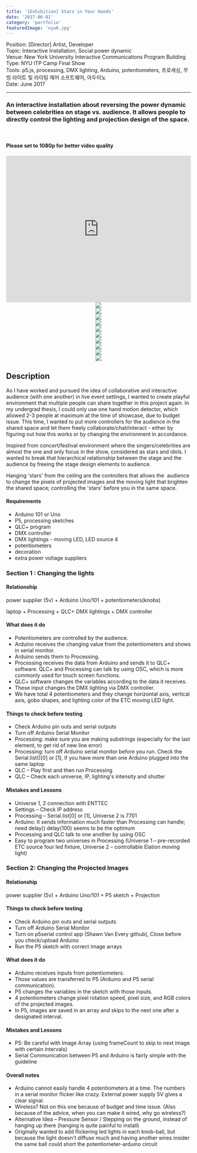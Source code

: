 ```yaml
---
title: '[Exhibition] Stars in Your Hands'
date: '2017-06-01'
category: 'portfolio'
featuredImage: 'nyu6.jpg'
---
```

<div class="intro">
Position: [Director] Artist, Developer <br />
Topic: Interactive Installation, Social power dynamic <br />
Venue: New York University Interactive Communications Program Building <br />
Type: NYU ITP Camp Final Show <br />
Tools: p5.js, processing, DMX lighting, Arduino, potentiometers, 프로세싱, 무빙 라이트 및 라이팅 제어 소프트웨어, 아두이노<br />
Date: June 2017
</div>

<hr />

<h3>An interactive installation about reversing the power dynamic between celebrities on stage vs. audience. It allows people to directly control the lighting and projection design of the space.</h3>
<br />

#### Please set to 1080p for better video quality

<iframe width="100%" height="400" src="https://www.youtube.com/embed/ASxuVJJzKDY" frameborder="0" allow="accelerometer; autoplay; clipboard-write; encrypted-media; gyroscope; picture-in-picture" allowfullscreen></iframe>

<figure style="display: block; margin: 0 auto; text-align: center">
<img src="./nyu7.jpg">
<figcaption></figcaption>
</figure>

<figure style="display: block; margin: 0 auto; text-align: center">
<img src="./nyu8.jpg">
<figcaption></figcaption>
</figure>
<figure style="display: block; margin: 0 auto; text-align: center">
<img src="./nyu12.jpg">
<figcaption></figcaption>
</figure>

<figure style="display: block; margin: 0 auto; text-align: center">
<img src="./nyu10.jpg">
<figcaption></figcaption>
</figure>

<figure style="display: block; margin: 0 auto; text-align: center">
<img src="./nyu2.jpg">
<figcaption></figcaption>
</figure>

<figure style="display: block; margin: 0 auto; text-align: center">
<img src="./nyu4.jpg">
<figcaption></figcaption>
</figure>

<figure style="display: block; margin: 0 auto; text-align: center">
<img src="./nyu5.jpg">
<figcaption></figcaption>
</figure>

<figure style="display: block; margin: 0 auto; text-align: center">
<img src="./nyu11.jpg">
<figcaption></figcaption>
</figure>

<figure style="display: block; margin: 0 auto; text-align: center">
<img src="./nyu9.jpg">
<figcaption></figcaption>
</figure>

<figure style="display: block; margin: 0 auto; text-align: center">
<img src="./nyu6.jpg">
<figcaption></figcaption>
</figure>




## Description

As I have worked and pursued the idea of collaborative and interactive audience (with one another) in live event settings, I wanted to create playful environment that multiple people can share together in this project again. In my undergrad thesis, I could only use one hand motion detector, which allowed 2-3 people at maximum at the time of showcase, due to budget issue. This time, I wanted to put more controllers for the audience in the shared space and let them freely collaborate/chat/interact - either by figuring out how this works or by changing the environment in accordance.

Inspired from concert/festival environment where the singers/celebrities are almost the one and only focus in the show, considered as stars and idols. I wanted to break that hierarchical relationship between the stage and the audience by freeing the stage design elements to audience.

Hanging 'stars' from the ceiling are the controllers that allows the  audience to change the pixels of projected images and the moving light that brighten the shared space; controlling the 'stars' before you in the same space.



#### Requirements

- Arduino 101 or Uno
- P5, processing sketches
- QLC+ program
- DMX controller
- DMX lightings - moving LED, LED source 4
- potentiometers
- decoration
- extra power voltage suppliers

### Section 1 : Changing the lights

#### Relationship

power supplier (5v) + Arduino Uno/101 + potentiometers(knobs) 

laptop + Processing + QLC+ DMX lightings + DMX controller

#### What does it do

- Potentiometers are controlled by the audience.
- Arduino receives the changing value from the potentiometers and shows in serial monitor.
- Arduino sends them to Processing.
- Processing receives the data from Arduino and sends it to QLC+ software. QLC+ and Processing can talk by using OSC, which is more commonly used for touch screen functions.
- QLC+ software changes the variables according to the data it receives.
- These input changes the DMX lighting via DMX controller.
- We have total 4 potentiometers and they change horizontal axis, vertical axis, gobo shapes, and lighting color of the ETC moving LED light.

#### Things to check before testing
- Check Arduino pin outs and serial outputs
- Turn off Arduino Serial Monitor
- Processing: make sure you are making substrings (especially for the last element, to get rid of new line error)
- Processing: turn off Arduino serial monitor before you run. Check the Serial.list()[0] or [1], if you have more than one Arduino plugged into the same laptop
- QLC – Play first and then run Processing
- QLC – Check each universe, IP, lighting's intensity and shutter

#### Mistakes and Lessons

- Universe 1, 2 connection with ENTTEC
- Settings – Check IP address
- Processing – Serial.list[0] or [1], Universe 2 is 7701
- Arduino: It sends information much faster than Processing can handle; need delay()
delay(100) seems to be the optimum
- Processing and QLC talk to one another by using OSC
- Easy to program two universes in Processing (Universe 1 – pre-recorded ETC source four led fixture, Universe 2 – controllable Elation moving light)


### Section 2: Changing the Projected Images

#### Relationship
power supplier (5v) + Arduino Uno/101 + P5 sketch + Projection

#### Things to check before testing
- Check Arduino pin outs and serial outputs
- Turn off Arduino Serial Monitor
- Turn on p5serial control app (Shawn Van Every github), Close before you check/upload Arduino
- Run the P5 sketch with correct image arrays

#### What does it do

- Arduino receives inputs from potentiometers.
- Those values are transferred to P5 (Arduino and P5 serial communication).
- P5 changes the variables in the sketch with those inputs.
- 4 potentiometers change pixel rotation speed, pixel size, and RGB colors of the projected images.
- In P5, images are saved in an array and skips to the next one after a designated interval.

#### Mistakes and Lessons
- P5: Be careful with Image Array (using frameCount to skip to next image with certain intervals)
- Serial Communication between P5 and Arduino is fairly simple with the guideline

#### Overall notes
- Arduino cannot easily handle 4 potentiometers at a time. The numbers in a serial monitor flicker like crazy. External power supply 5V gives a clear signal.
- Wireless? Not on this one because of budget and time issue. (Also because of the advice, when you can make it wired, why go wireless?)
- Alternative Idea – Pressure Sensor / Stepping on the ground, instead of hanging up there (hanging is quite painful to install)
- Originally wanted to add flickering led lights in each knob-ball, but because the light doesn't diffuse much and having another wires insider the same ball could short the potentiometer-arduino circuit

